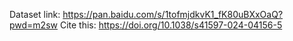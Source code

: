 Dataset link: https://pan.baidu.com/s/1tofmjdkvK1_fK80uBXxOaQ?pwd=m2sw
Cite this: https://doi.org/10.1038/s41597-024-04156-5
